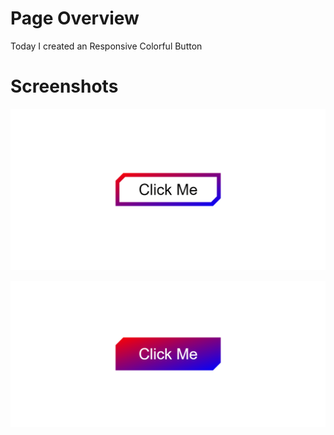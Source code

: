 
# Page Overview

Today I created an Responsive  Colorful Button


# Screenshots

![](Images/Screenshot-1.png)

![](Images/Screenshot-2.png)